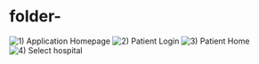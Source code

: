 # folder-

![1) Application Homepage](https://user-images.githubusercontent.com/78641563/107500359-137e4c80-6bbc-11eb-9028-2276c9d73b2c.jpg)
![2) Patient Login](https://user-images.githubusercontent.com/78641563/107500407-2133d200-6bbc-11eb-80a3-64fd4778b1ed.jpg)
![3) Patient Home](https://user-images.githubusercontent.com/78641563/107500419-24c75900-6bbc-11eb-9067-f69b8acad7fa.jpg)
![4) Select hospital](https://user-images.githubusercontent.com/78641563/107500430-2729b300-6bbc-11eb-8564-9f746c4d5628.jpg)
